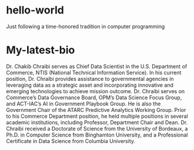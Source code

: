 # hello-world
Just following a time-honored tradition in computer programming
# My-latest-bio
Dr. Chakib Chraibi serves as Chief Data Scientist in the U.S. Department of Commerce, NTIS (National Technical Information Service). In his current position, Dr. Chraibi provides assistance to governmental agencies in leveraging data as a strategic asset and incorporating innovative and emerging technologies to achieve mission outcome.  Dr. Chraibi serves on Commerce’s Data Governance Board, OPM’s Data Science Focus Group, and ACT-IAC’s AI in Government Playbook Group. He is also the Government Chair of the ATARC Predictive Analytics Working Group. Prior to his Commerce Department position, he held multiple positions in several academic institutions, including Professor, Department Chair and Dean. Dr. Chraibi received a Doctorate of Science from the University of Bordeaux, a Ph.D. in Computer Science from Binghamton University, and a Professional Certificate in Data Science from Columbia University.
